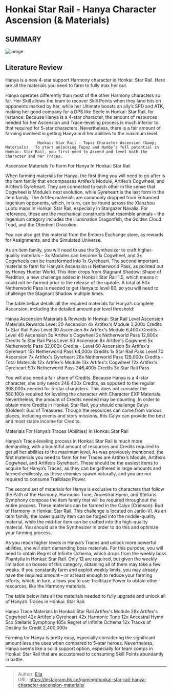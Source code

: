 # Honkai Star Rail - Hanya Character Ascension (&amp; Materials)


## SUMMARY 

![iamge](https://static1.srcdn.com/wordpress/wp-content/uploads/2023/11/honkai-star-rail-hanya-character-ascension-traces-materials-farming.jpg)

## Literature Review

Hanya is a new 4-star support Harmony character in Honkai: Star Rail. Here are all the materials you need to farm to fully max her out.





Hanya operates differently than most of the other Harmony characters so far. Her Skill allows the team to recover Skill Points when they land hits on opponents marked by her, while her Ultimate boosts an ally’s SPD and ATK, making her good company for a DPS like Seele in Honkai: Star Rail, for instance. Because Hanya is a 4-star character, the amount of resources needed for her Ascension and Trace-leveling process is much inferior to that required for 5-star characters. Nevertheless, there is a fair amount of farming involved in getting Hanya and her abilities to the maximum level.




                  Honkai: Star Rail - Topaz Character Ascension (&amp; Materials)   To start unlocking Topaz and Numby’s full potential in Honkai: Star Rail, you first need to Ascend and level both the character and her Traces.   


 Ascension Materials To Farm For Hanya In Honkai: Star Rail 
         

When farming materials for Hanya, the first thing you will need to go after is the item family that encompasses Artifex’s Module, Artifex’s Cogwheel, and Artifex’s Gyreheart. They are connected to each other in the sense that Cogwheel is Module’s next evolution, while Gyreheart is the last form in the item family. The Artifex materials are commonly dropped from Entranced Ingenium opponents, which, in turn, can be found across the Xianzhou Luofu maps in Honkai: Star Rail, especially in Stargazer Navalia. For reference, these are the mechanical constructs that resemble animals – the Ingenium category includes the Illumination Dragonfish, the Golden Cloud Toad, and the Obedient Dracolion.






You can also get this material from the Embers Exchange store, as rewards for Assignments, and the Simulated Universe.




As an item family, you will need to use the Synthesizer to craft higher-quality materials – 3x Modules can become 1x Cogwheel, and 3x Cogwheels can be transformed into 1x Gyreheart. The second important material to farm for Hanya’s Ascension is Netherworld Pass, as pointed out by Honey Hunter World. This item drops from Stagnant Shadow: Shape of Perdition, a new challenge added in Honkai: Star Rail 1.5, which means it could not be farmed prior to the release of the update. A total of 50x Netherworld Pass is needed to get Hanya to level 80, so you will need to challenge the Stagnant Shadow multiple times.

The table below details all the required materials for Hanya’s complete Ascension, including the detailed amount per level threshold:




 Hanya Ascension Materials &amp; Rewards In Honkai: Star Rail   Level Ascension  Materials  Rewards   Level 20 Ascension    4x Artifex&#39;s Module   3,200x Credits       1x Star Rail Pass      Level 30 Ascension    8x Artifex&#39;s Module   6,400x Credits     -   Level 40 Ascension    5x Artifex&#39;s Cogwheel   2x Netherworld Pass   12,800x Credits       1x Star Rail Pass      Level 50 Ascension    8x Artifex&#39;s Cogwheel   5x Netherworld Pass   32,000x Credits     -   Level 60 Ascension    5x Artifex&#39;s Gyreheart   15x Netherworld Pass   64,000x Credits       1x Star Rail Pass      Level 70 Ascension    7x Artifex&#39;s Gyreheart   28x Netherworld Pass   128,000x Credits     -   Total Materials    12x Artifex&#39;s Module   13x Artifex&#39;s Cogwheel   12x Artifex&#39;s Gyreheart   50x Netherworld Pass   246,400x Credits       3x Star Rail Pass      



You will also need a fair share of Credits. Because Hanya is a 4-star character, she only needs 246,400x Credits, as opposed to the regular 308,000x needed for 5-star characters. This does not consider the 580,100x required for leveling the character with Character EXP Materials. Nevertheless, the amount of Credits needed may be daunting. In order to obtain more Credits in Honkai: Star Rail, you should challenge Calyx (Golden): Bud of Treasures. Though the resources can come from various places, including events and story missions, this Calyx can provide the best and most stable income for Credits.






 Materials For Hanya’s Traces (Abilities) In Honkai: Star Rail 
          

Hanya’s Trace-leveling process in Honkai: Star Rail is much more demanding, with a bountiful amount of resources and Credits required to get all her abilities to the maximum level. As was previously mentioned, the first materials you need to farm for her Traces are Artifex’s Module, Artifex’s Cogwheel, and Artifex’s Gyreheart. These should be the easiest items to acquire for Hanya’s Traces, as they can be gathered in large amounts and farmed endlessly, as these enemies spawn naturally, and you are not required to consume Trailblaze Power.

The second set of materials for Hanya is exclusive to characters that follow the Path of the Harmony. Harmonic Tune, Ancestral Hymn, and Stellaris Symphony compose the item family that will be required throughout the entire process. These materials can be farmed in the Calyx (Crimson): Bud of Harmony in Honkai: Star Rail. This challenge is located on Jarilo-VI. As an item family, the lower quality item can be forged into the middle-quality material, while the mid-tier item can be crafted into the high-quality material. You should use the Synthesizer in order to do this and optimize your farming process.




As you reach higher levels in Hanya’s Traces and unlock more powerful abilities, she will start demanding boss materials. For this purpose, you will need to obtain Regret of Infinite Ochema, which drops from the weekly boss Phantylia in Honkai: Star Rail. Only 12 are required, but given the weekly limitation on bosses of this category, obtaining all of them may take a few weeks. If you constantly farm and exploit weekly limits, you may already have the required amount – or at least enough to reduce your farming efforts, which, in turn, allows you to use Trailblaze Power to obtain other resources, like the Harmony materials.

The table below lists all the materials needed to fully upgrade and unlock all of Hanya’s Traces in Honkai: Star Rail:

 Hanya Trace Materials In Honkai: Star Rail   Artifex&#39;s Module    28x      Artifex&#39;s Cogwheel    42x      Artifex&#39;s Gyreheart    42x      Harmonic Tune    12x      Ancestral Hymn    54x      Stellaris Symphony    105x      Regret of Infinite Ochema    12x      Tracks of Destiny    5x      Credit    2,400,000x      






Farming for Hanya is pretty easy, especially considering the significant amount less she uses when compared to 5-star heroes. Nevertheless, Hanya seems like a solid support option, especially for team comps in Honkai: Star Rail that are accustomed to consuming Skill Points abundantly in battle.



---

> Author: [Ella](https://instagram.hk.cn/)  
> URL: https://instagram.hk.cn/gaming/honkai-star-rail-hanya-character-ascension-materials/  

